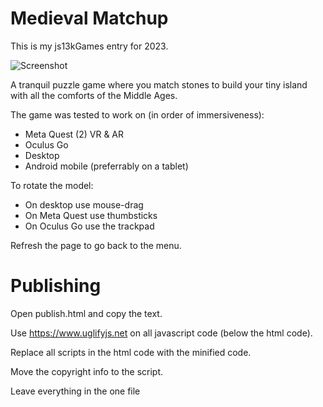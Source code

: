 # Medieval Matchup

This is my js13kGames entry for 2023.

![Screenshot](https://cdn.glitch.global/ea257c26-7615-42e0-9a26-d64eb1f1deaa/ScreenshotBig.jpg?v=1694540169009)

A tranquil puzzle game where you match stones to build your tiny island with all the comforts of the Middle Ages.

The game was tested to work on (in order of immersiveness):

- Meta Quest (2) VR & AR
- Oculus Go
- Desktop
- Android mobile (preferrably on a tablet)

To rotate the model:

- On desktop use mouse-drag
- On Meta Quest use thumbsticks
- On Oculus Go use the trackpad

Refresh the page to go back to the menu.

# Publishing

Open publish.html and copy the text.

Use https://www.uglifyjs.net on all javascript code (below the html code).

Replace all scripts in the html code with the minified code.

Move the copyright info to the script.

Leave everything in the one file
